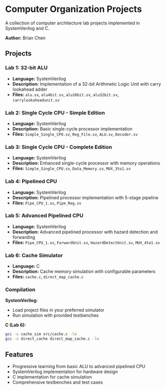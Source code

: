 # Computer Organization Projects

A collection of computer  architecture lab projects implemented in SystemVerilog and C.

**Author:** Brian Chen

## Projects

### Lab 1: 32-bit ALU
- **Language:** SystemVerilog
- **Description:** Implementation of a 32-bit Arithmetic Logic Unit with carry lookahead adder
- **Files:** `alu.sv`, `alu4bit.sv`, `alu16bit.sv`, `alu32bit.sv`, `carrylookaheadunit.sv`

### Lab 2: Single Cycle CPU - Simple Edition
- **Language:** SystemVerilog
- **Description:** Basic single-cycle processor implementation
- **Files:** `Simple_Single_CPU.sv`, `Reg_File.sv`, `ALU.sv`, `Decoder.sv`

### Lab 3: Single Cycle CPU - Complete Edition
- **Language:** SystemVerilog
- **Description:** Enhanced single-cycle processor with memory operations
- **Files:** `Simple_Single_CPU.sv`, `Data_Memory.sv`, `MUX_3to1.sv`

### Lab 4: Pipelined CPU
- **Language:** SystemVerilog
- **Description:** Pipelined processor implementation with 5-stage pipeline
- **Files:** `Pipe_CPU_1.sv`, `Pipe_Reg.sv`

### Lab 5: Advanced Pipelined CPU
- **Language:** SystemVerilog
- **Description:** Advanced pipelined processor with hazard detection and forwarding
- **Files:** `Pipe_CPU_1.sv`, `ForwardUnit.sv`, `HazardDetectUnit.sv`, `MUX_4to1.sv`

### Lab 6: Cache Simulator
- **Language:** C
- **Description:** Cache memory simulation with configurable parameters
- **Files:** `cache.c`, `direct_map_cache.c`



### Compilation

**SystemVerilog:**
- Load project files in your preferred simulator
- Run simulation with provided testbenches

**C (Lab 6):**
```bash
gcc -o cache_sim src/cache.c -lm
gcc -o direct_cache direct_map_cache.c -lm
```

## Features

- Progressive learning from basic ALU to advanced pipelined CPU
- SystemVerilog implementation for hardware design
- C implementation for cache simulation
- Comprehensive testbenches and test cases

